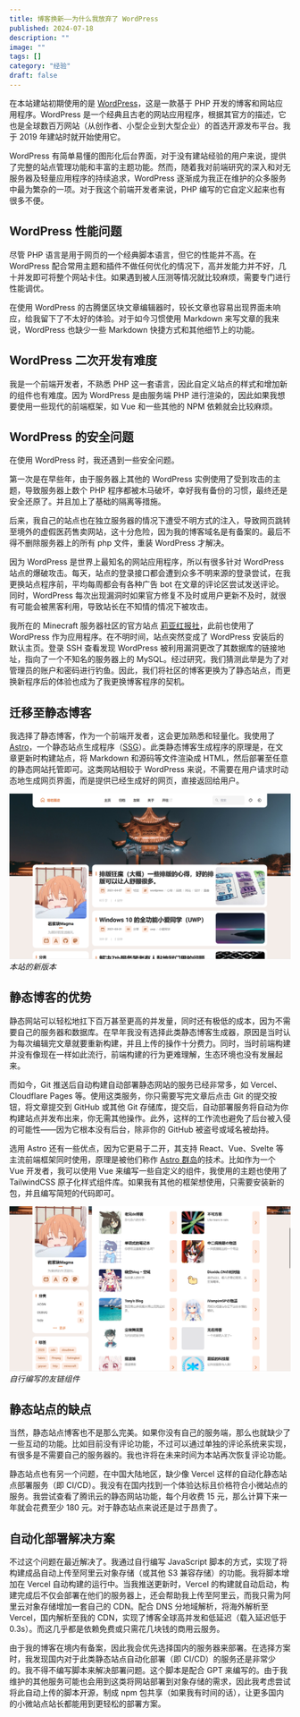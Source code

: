 ```yaml
---
title: 博客换新——为什么我放弃了 WordPress
published: 2024-07-18
description: ""
image: ""
tags: []
category: "经验"
draft: false
---
```


在本站建站初期使用的是 [WordPress](https://cn.wordpress.org/)，这是一款基于 PHP 开发的博客和网站应用程序。WordPress 是一个经典且古老的网站应用程序，根据其官方的描述，它也是全球数百万网站（从创作者、小型企业到大型企业）的首选开源发布平台。我于 2019 年建站时就开始使用它。

WordPress 有简单易懂的图形化后台界面，对于没有建站经验的用户来说，提供了完整的站点管理功能和丰富的主题功能。然而，随着我对前端研究的深入和对无服务器及轻量应用程序的持续追求，WordPress 逐渐成为我正在维护的众多服务中最为繁杂的一项。对于我这个前端开发者来说，PHP 编写的它自定义起来也有很多不便。

## WordPress 性能问题

尽管 PHP 语言是用于网页的一个经典脚本语言，但它的性能并不高。在 WordPress 配合常用主题和插件不做任何优化的情况下，高并发能力并不好，几十并发即可将整个网站卡住。如果遇到被人压测等情况就比较麻烦，需要专门进行性能调优。

在使用 WordPress 的古腾堡区块文章编辑器时，较长文章也容易出现界面未响应，给我留下了不太好的体验。对于如今习惯使用 Markdown 来写文章的我来说，WordPress 也缺少一些 Markdown 快捷方式和其他细节上的功能。

## WordPress 二次开发有难度

我是一个前端开发者，不熟悉 PHP 这一套语言，因此自定义站点的样式和增加新的组件也有难度。因为 WordPress 是由服务端 PHP 进行渲染的，因此如果我想要使用一些现代的前端框架，如 Vue 和一些其他的 NPM 依赖就会比较麻烦。

## WordPress 的安全问题

在使用 WordPress 时，我还遇到一些安全问题。

第一次是在早些年，由于服务器上其他的 WordPress 实例使用了受到攻击的主题，导致服务器上数个 PHP 程序都被木马破坏，幸好我有备份的习惯，最终还是安全还原了。并且加上了基础的隔离等措施。

后来，我自己的站点也在独立服务器的情况下遭受不明方式的注入，导致网页跳转至境外的虚假医药售卖网站，这十分危险，因为我的博客域名是有备案的。最后不得不删除服务器上的所有 php 文件，重装 WordPress 才解决。

因为 WordPress 是世界上最知名的网站应用程序，所以有很多针对 WordPress 站点的爆破攻击。每天，站点的登录接口都会遭到众多不明来源的登录尝试，在我更换站点程序前，平均每周都会有各种广告 bot 在文章的评论区尝试发送评论。同时，WordPress 每次出现漏洞时如果官方修复不及时或用户更新不及时，就很有可能会被黑客利用，导致站长在不知情的情况下被攻击。

我所在的 Minecraft 服务器社区的官方站点 [莉亚红报社](https://ria.red)，此前也使用了 WordPress 作为应用程序。在不明时间，站点突然变成了 WordPress 安装后的默认主页。登录 SSH 查看发现 WordPress 被利用漏洞更改了其数据库的链接地址，指向了一个不知名的服务器上的 MySQL。经过研究，我们猜测此举是为了对管理员的账户和密码进行钓鱼。因此，我们将社区的博客更换为了静态站点，而更换新程序后的体验也成为了我更换博客程序的契机。

## 迁移至静态博客

我选择了静态博客，作为一个前端开发者，这会更加熟悉和轻量化。我使用了 [Astro](https://docs.astro.build/zh-cn/getting-started/)，一个静态站点生成程序（[SSG](https://cn.vuejs.org/guide/scaling-up/ssr.html#ssr-vs-ssg)）。此类静态博客生成程序的原理是，在文章更新时构建站点，将 Markdown 和源码等文件渲染成 HTML，然后部署至任意的静态网站托管即可。这类网站相较于 WordPress 来说，不需要在用户请求时动态地生成网页界面，而是提供已经生成好的网页，直接返回给用户。

![新版](images/magmaink-new.png)
_本站的新版本_

## 静态博客的优势

静态网站可以轻松地扛下百万甚至更高的并发量，同时还有极低的成本，因为不需要自己的服务器和数据库。在早年我没有选择此类静态博客生成器，原因是当时认为每次编辑完文章就要重新构建，并且上传的操作十分费力。同时，当时前端构建并没有像现在一样如此流行，前端构建的行为更难理解，生态环境也没有发展起来。

而如今，Git 推送后自动构建自动部署静态网站的服务已经非常多，如 Vercel、Cloudflare Pages 等。使用这类服务，你只需要写完文章后点击 Git 的提交按钮，将文章提交到 GitHub 或其他 Git 存储库，提交后，自动部署服务将自动为你构建站点并发布出来，你无需其他操作。此外，这样的工作流也避免了后台被入侵的可能性——因为它根本没有后台，除非你的 GitHub 被盗号或域名被劫持。

选用 Astro 还有一些优点，因为它更易于二开，其支持 React、Vue、Svelte 等主流前端框架同时使用，原理是被他们称作 [Astro 群岛](https://docs.astro.build/zh-cn/concepts/islands/)的技术。比如作为一个 Vue 开发者，我可以使用 Vue 来编写一些自定义的组件，我使用的主题也使用了 TailwindCSS 原子化样式组件库。如果我有其他的框架想使用，只需要安装新的包，并且编写简短的代码即可。

![magmaink-new-friend-links](images/magmaink-new-friend-links.png)
_自行编写的友链组件_

## 静态站点的缺点

当然，静态站点博客也不是那么完美。如果你没有自己的服务端，那么也就缺少了一些互动的功能。比如目前没有评论功能，不过可以通过单独的评论系统来实现，有很多是不需要自己的服务器的。我也许将在未来时间为本站再次恢复评论功能。

静态站点也有另一个问题，在中国大陆地区，缺少像 Vercel 这样的自动化静态站点部署服务（即 CI/CD）。我没有在国内找到一个体验达标且价格符合小微站点的服务。我尝试查看了腾讯云的静态网站功能，每个月收费 15 元，那么计算下来一年就会花费至少 180 元。对于静态站点来说还是过于昂贵了。

## 自动化部署解决方案

不过这个问题在最近解决了。我通过自行编写 JavaScript 脚本的方式，实现了将构建成品自动上传至阿里云对象存储（或其他 S3 兼容存储）的功能。我将脚本增加在 Vercel 自动构建的运行中。当我推送更新时，Vercel 的构建就自动启动，构建完成后不仅会部署在他们的服务器上，还会帮助我上传至阿里云，而我只需为阿里云对象存储增加一套自己的 CDN。配合 DNS 分地域解析，将海外解析至 Vercel，国内解析至我的 CDN，实现了博客全球高并发和低延迟（载入延迟低于 0.3s）。而这几乎都是依赖免费或只需花几块钱的商用云服务。

由于我的博客在境内有备案，因此我会优先选择国内的服务器来部署。在选择方案时，我发现国内对于此类静态站点自动化部署（即 CI/CD）的服务还是非常少的。我不得不编写脚本来解决部署问题。这个脚本是配合 GPT 来编写的。由于我维护的其他服务可能也会用到这类将网站部署到对象存储的需求，因此我考虑尝试将此自动上传的脚本开源，制成 npm 包共享（如果我有时间的话），让更多国内的小微站点站长都能用到更轻松的部署方案。
